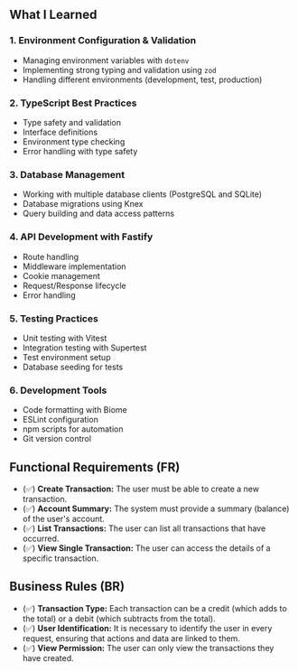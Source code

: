 ## What I Learned

### 1. Environment Configuration & Validation
- Managing environment variables with `dotenv`
- Implementing strong typing and validation using `zod`
- Handling different environments (development, test, production)

### 2. TypeScript Best Practices
- Type safety and validation
- Interface definitions
- Environment type checking
- Error handling with type safety

### 3. Database Management
- Working with multiple database clients (PostgreSQL and SQLite)
- Database migrations using Knex
- Query building and data access patterns

### 4. API Development with Fastify
- Route handling
- Middleware implementation
- Cookie management
- Request/Response lifecycle
- Error handling

### 5. Testing Practices
- Unit testing with Vitest
- Integration testing with Supertest
- Test environment setup
- Database seeding for tests

### 6. Development Tools
- Code formatting with Biome
- ESLint configuration
- npm scripts for automation
- Git version control

## Functional Requirements (FR)
- (✅) **Create Transaction:** The user must be able to create a new transaction.
- (✅) **Account Summary:** The system must provide a summary (balance) of the user's account.
- (✅) **List Transactions:** The user can list all transactions that have occurred.
- (✅) **View Single Transaction:** The user can access the details of a specific transaction.

## Business Rules (BR)
- (✅) **Transaction Type:** Each transaction can be a credit (which adds to the total) or a debit (which subtracts from the total).
- (✅) **User Identification:** It is necessary to identify the user in every request, ensuring that actions and data are linked to them.
- (✅) **View Permission:** The user can only view the transactions they have created.
